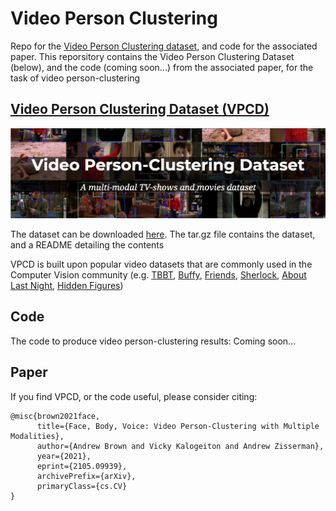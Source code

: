 # Video Person Clustering
Repo for the [Video Person Clustering dataset](https://www.robots.ox.ac.uk/~vgg/data/Video_Person_Clustering/), and code for the associated paper. This reporsitory contains the Video Person Clustering Dataset (below), and the code (coming soon...) from the associated paper, for the task of video person-clustering

## [Video Person Clustering Dataset (VPCD)](https://www.robots.ox.ac.uk/~vgg/data/Video_Person_Clustering/)

![alt text](VPCD.png)

The dataset can be downloaded [here](https://www.robots.ox.ac.uk/~abrown/VPCD.tar.gz). The tar.gz file contains the dataset, and a README detailing the contents

VPCD is built upon popular video datasets that are commonly used in the Computer Vision community (e.g. [TBBT](http://tvd.niderb.fr/assets/pdf/lrec2014.pdf), [Buffy](https://www.robots.ox.ac.uk/~vgg/publications/papers/everingham06a.pdf), [Friends](https://www.robots.ox.ac.uk/~vgg/research/c1c/src/VickyKalogeitonBMVC2020.pdf), [Sherlock](https://www.robots.ox.ac.uk/~vgg/publications/2017/Nagrani17b/nagrani17b.pdf), [About Last Night](https://arxiv.org/pdf/2008.11289.pdf), [Hidden Figures](https://arxiv.org/pdf/2008.11289.pdf)) 

## Code

The code to produce video person-clustering results: Coming soon...

## Paper

If you find VPCD, or the code useful, please consider citing:

```
@misc{brown2021face,
      title={Face, Body, Voice: Video Person-Clustering with Multiple Modalities}, 
      author={Andrew Brown and Vicky Kalogeiton and Andrew Zisserman},
      year={2021},
      eprint={2105.09939},
      archivePrefix={arXiv},
      primaryClass={cs.CV}
}
```

